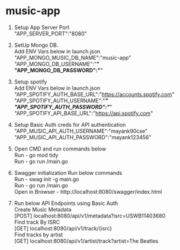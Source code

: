 # music-app
1. Setup App Server Port <br/>
   "APP_SERVER_PORT":"8080"

2. SetUp Mongo DB. <br/>
   Add ENV Vars below in launch.json <br/>
   "APP_MONGO_MUSIC_DB_NAME":"music-app" <br/>
   "APP_MONGO_DB_USERNAME":"**************" <br/>
   "APP_MONGO_DB_PASSWORD":"**************" <br/>

3. Setup spotify <br/>
   Add ENV Vars below in launch.json <br/>
   "APP_SPOTIFY_AUTH_BASE_URL":"https://accounts.spotify.com" <br/>
   "APP_SPOTIFY_AUTH_USERNAME":"***************" <br/>
   "APP_SPOTIFY_AUTH_PASSWORD":"***************" <br/>
   "APP_SPOTIFY_API_BASE_URL":"https://api.spotify.com" <br/>

4. Setup Basic Auth creds for API authentication
    "APP_MUSIC_API_AUTH_USERNAME":"mayank90cse" <br/>
    "APP_MUSIC_API_AUTH_PASSWORD":"mayank123456" <br/>

5. Open CMD and run commands below <br/>
   Run - go mod tidy <br/>
   Run - go run /main.go <br/>

6. Swagger initialization Run below commands <br />
   Run - swag init -g main.go <br/>
   Run - go run /main.go <br/>
   Open in Browser - http://localhost:8080/swagger/index.html

7. Run below API Endpoints using Basic Auth <br/>
    Create Music Metadata <br/>
       [POST] localhost:8080/api/v1/metadata?isrc=USWB11403680 <br/>
    Find track By ISRC <br/>
       [GET] localhost:8080/api/v1/track/{isrc} <br/>
    Find tracks by artist <br/>
       [GET] localhost:8080/api/v1/artist/track?artist=The Beatles  <br/>
